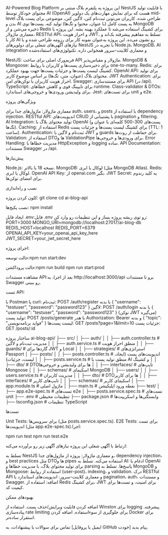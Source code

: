 AI-Powered Blog Platform
این پروژه یه پلتفرم بلاگ مبتنی بر NestJS با قابلیت تولید محتوای خودکار توسط AI (OpenAI) هست که برای نمایش مهارت‌های یک دولوپر mid-level طراحی شده. کاربران می‌تونن ثبت‌نام کنن، لاگین کنن، موضوعی برای پست بلاگ بدن و AI یه پست کامل (با عنوان، محتوا و تگ‌ها) تولید کنه. پست‌ها توی MongoDB ذخیره می‌شن و از Redis برای کشینگ استفاده می‌شه تا عملکرد بهینه بشه. این پروژه با معماری ماژولار، RESTful API، و احراز هویت JWT، تسلط به مفاهیم پیشرفته بک‌اند و کار با AI رو نشون می‌ده.
این پروژه به‌عنوان نمونه کار برای رزومه طراحی شده و با نیازهای آگهی‌های شغلی برای دولوپرهای NestJS با تجربه در Node.js، MongoDB، AI integration و معماری کلاینت-سرور همخوانی داره.
تکنولوژی‌های استفاده‌شده

NestJS: فریم‌ورک اصلی برای ساخت API ماژولار و مقیاس‌پذیر.
MongoDB & Mongoose: برای ذخیره‌سازی پست‌ها و کاربران با روابط one-to-many.
Redis: برای کشینگ لیست پست‌ها و جزئیات پست‌ها جهت بهبود عملکرد.
OpenAI API: برای تولید محتوای بلاگ (عنوان، متن، تگ‌ها) بر اساس موضوع کاربر.
JWT Authentication: برای احراز هویت کاربران با توکن‌های امن.
Swagger: برای مستندسازی API (در /api).
TypeScript: برای تایپینگ قوی و کاهش خطاهای runtime.
Class-validator & DTOs: برای ولیدیشن ورودی‌ها و خروجی‌های استاندارد.
Jest: برای تست‌های unit و e2e.

ویژگی‌های پروژه

معماری ماژولار: ماژول‌های جدا برای auth، users، و posts با استفاده از dependency injection.
RESTful API: اندپوینت‌های CRUD با پشتیبانی از pagination و filtering.
AI Integration: تولید محتوای بلاگ با OpenAI (پست‌های 300-500 کلمه‌ای با عنوان و تگ‌ها).
Caching: استفاده از Redis برای کشینگ لیست پست‌ها و جزئیات پست (TTL: 1 ساعت).
Authentication: ثبت‌نام و لاگین با JWT و guards برای حفاظت از روت‌ها.
Validation: استفاده از DTOها و ValidationPipe برای ورودی‌ها و خروجی‌ها.
Error Handling: مدیریت خطاها با HttpException و logging ساده.
API Documentation: مستندات Swagger در /api.

پیش‌نیازها

Node.js: نسخه 18 یا بالاتر.
MongoDB: لوکال یا ابری (مثل MongoDB Atlas).
Redis: لوکال یا ابری.
OpenAI API Key: از openai.com بگیر.
JWT Secret: یه کلید رندوم برای امضای توکن‌ها.

نصب و راه‌اندازی

کلون کردن پروژه:
git clone <repository-url>
cd ai-blog-api


نصب پکیج‌ها:
npm install


ایجاد فایل .env:فایل .env رو توی ریشه پروژه بساز و این تنظیمات رو وارد کن:
PORT=3000
MONGO_URI=mongodb://localhost:27017/ai-blog-db
REDIS_HOST=localhost
REDIS_PORT=6379
OPENAI_API_KEY=your_openai_api_key_here
JWT_SECRET=your_jwt_secret_here


اجرای پروژه:

حالت توسعه:npm run start:dev


حالت پروداکشن:npm run build
npm run start:prod




مشاهده مستندات API:بعد از اجرا، به http://localhost:3000/api برو تا مستندات Swagger رو ببینی.

تست API:

با Postman یا curl:
ثبت‌نام: POST /auth/register با بدنه { "username": "testuser", "password": "password123" }
لاگین: POST /auth/login با بدنه { "username": "testuser", "password": "password123" } (توکن JWT می‌گیره)
تولید پست: POST /posts/generate با هدر Authorization: Bearer <token> و بدنه { "topic": "فواید برنامه‌نویسی" }
لیست پست‌ها: GET /posts?page=1&limit=10
جزئیات پست: GET /posts/:id





ساختار پروژه
ai-blog-api/
├── src/
│   ├── auth/
│   │   ├── auth.controller.ts        # مدیریت ثبت‌نام و لاگین
│   │   ├── auth.service.ts           # منطق احراز هویت
│   │   ├── guards/                   # گاردها برای JWT و Local
│   │   ├── strategies/               # استراتژی‌های Passport
│   ├── posts/
│   │   ├── posts.controller.ts       # اندپوینت‌های پست (ایجاد، لیست، جزئیات)
│   │   ├── posts.service.ts          # منطق تولید پست با AI و کشینگ
│   │   ├── dto/                      # DTOها برای ولیدیشن و خروجی‌ها
│   │   ├── interfaces/               # تایپ‌های Mongoose
│   │   ├── schemas/                  # اسکیمای MongoDB
│   ├── users/
│   │   ├── users.service.ts          # مدیریت کاربران
│   │   ├── dto/                      # DTOها برای کاربر
│   │   ├── interfaces/               # تایپ‌های کاربر
│   │   ├── schemas/                  # اسکیمای کاربر
│   ├── app.module.ts                 # ماژول اصلی
│   ├── main.ts                       # نقطه ورود اپلیکیشن
├── test/
│   ├── app.e2e-spec.ts               # تست‌های e2e
│   ├── posts.service.spec.ts         # تست‌های unit
├── .env                              # تنظیمات محیطی
├── package.json                      # وابستگی‌ها و اسکریپت‌ها
├── tsconfig.json                     # تنظیمات TypeScript

تست‌ها

Unit Tests: برای سرویس‌ها (مثل posts.service.spec.ts).
E2E Tests: برای تست اندپوینت‌ها (مثل app.e2e-spec.ts).اجرا:

npm run test
npm run test:e2e

ارتباط با آگهی شغلی
این پروژه نیازهای آگهی زیر رو برآورده می‌کنه:

تسلط به NestJS و معماری ماژولار: پروژه از ماژول‌های جدا، dependency injection، و best practices مثل DTOها و pipes استفاده می‌کنه.
تسلط به AI: ادغام با OpenAI برای تولید محتوای بلاگ، با مدیریت خطاها و parsing پاسخ‌ها.
تسلط به MongoDB و Mongoose: استفاده از روابط (user-post)، indexing، و validation.
درک RESTful API و معماری کلاینت-سرور: اندپوینت‌های استاندارد با pagination، auth، و مستندات Swagger.
اضافه: استفاده از Redis برای کشینگ، JWT برای امنیت، و تست‌ها برای کیفیت کد.

بهبودهای ممکن

اضافه کردن قابلیت ویرایش/حذف پست.
استفاده از Winston برای logging پیشرفته.
پیاده‌سازی rate limiting برای جلوگیری از سوءاستفاده.
اضافه کردن Docker برای استقرار ساده‌تر.

تماس
برای سوالات یا پیشنهادات، به [ایمیل یا پروفایل GitHub خودت] پیام بدید.